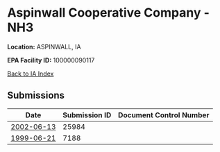 # Aspinwall Cooperative Company - NH3

**Location:** ASPINWALL, IA

**EPA Facility ID:** 100000090117

[Back to IA Index](../../index.md)

## Submissions

| Date | Submission ID | Document Control Number |
|------|--------------|-------------------------|
| [2002-06-13](submissions/25984.md) | 25984 |  |
| [1999-06-21](submissions/7188.md) | 7188 |  |
